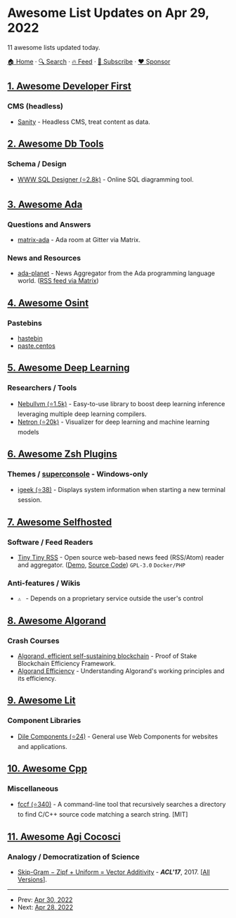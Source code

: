 # Awesome List Updates on Apr 29, 2022

11 awesome lists updated today.

[🏠 Home](/README.md) · [🔍 Search](https://www.trackawesomelist.com/search/) · [🔥 Feed](https://www.trackawesomelist.com/rss.xml) · [📮 Subscribe](https://trackawesomelist.us17.list-manage.com/subscribe?u=d2f0117aa829c83a63ec63c2f&id=36a103854c) · [❤️  Sponsor](https://github.com/sponsors/theowenyoung)



## [1. Awesome Developer First](/content/agamm/awesome-developer-first/README.md)

### CMS (headless)

*   [Sanity](https://sanity.io/) - Headless CMS, treat content as data.

## [2. Awesome Db Tools](/content/mgramin/awesome-db-tools/README.md)

### Schema / Design

*   [WWW SQL Designer (⭐2.8k)](https://github.com/ondras/wwwsqldesigner) - Online SQL diagramming tool.

## [3. Awesome Ada](/content/ohenley/awesome-ada/README.md)

### Questions and Answers

*   [matrix-ada](https://matrix.to/#/#ada-lang_Lobby:gitter.im) - Ada room at Gitter via Matrix.

### News and Resources

*   [ada-planet](https://www.laeran.pl/adaplanet/i/) - News Aggregator from the Ada programming language world. ([RSS feed via Matrix](https://matrix.to/#/#ada-lang:matrix.org))

## [4. Awesome Osint](/content/jivoi/awesome-osint/README.md)

### Pastebins

*   [hastebin](https://www.toptal.com/developers/hastebin/)
*   [paste.centos](https://paste.centos.org)

## [5. Awesome Deep Learning](/content/ChristosChristofidis/awesome-deep-learning/README.md)

### Researchers / Tools

*   [Nebullvm (⭐1.5k)](https://github.com/nebuly-ai/nebullvm) - Easy-to-use library to boost deep learning inference leveraging multiple deep learning compilers.
*   [Netron (⭐20k)](https://github.com/lutzroeder/netron) - Visualizer for deep learning and machine learning models

## [6. Awesome Zsh Plugins](/content/unixorn/awesome-zsh-plugins/README.md)

### Themes / [superconsole](https://github.com/alexchmykhalo/superconsole) - Windows-only

*   [igeek (⭐38)](https://github.com/Saleh7/igeek-zsh-theme) - Displays system information when starting a new terminal session.

## [7. Awesome Selfhosted](/content/awesome-selfhosted/awesome-selfhosted/README.md)

### Software / Feed Readers

*   [Tiny Tiny RSS](https://tt-rss.org) - Open source web-based news feed (RSS/Atom) reader and aggregator. ([Demo](https://srv.tt-rss.org/tt-rss/), [Source Code](https://git.tt-rss.org/fox/tt-rss)) `GPL-3.0` `Docker/PHP`

### Anti-features / Wikis

*   `⚠ ` - Depends on a proprietary service outside the user's control

## [8. Awesome Algorand](/content/aorumbayev/awesome-algorand/README.md)

### Crash Courses

*   [Algorand, efficient self-sustaining blockchain](https://prismic-io.s3.amazonaws.com/algorandfoundationv2/d5407f96-8e7d-4465-9656-2abb558850a9_Proof+of+Stake+Blockchain+Efficiency+Framework.pdf) - Proof of Stake Blockchain Efficiency Framework.
*   [Algorand Efficiency](https://www.youtube.com/watch?v=e8s8Ui8vDaY) - Understanding Algorand's working principles and its efficiency.

## [9. Awesome Lit](/content/web-padawan/awesome-lit/README.md)

### Component Libraries

*   [Dile Components (⭐24)](https://github.com/Polydile/dile-components) - General use Web Components for websites and applications.

## [10. Awesome Cpp](/content/fffaraz/awesome-cpp/README.md)

### Miscellaneous

*   [fccf (⭐340)](https://github.com/p-ranav/fccf) - A command-line tool that recursively searches a directory to find C/C++ source code matching a search string. \[MIT]

## [11. Awesome Agi Cocosci](/content/YuzheSHI/awesome-agi-cocosci/README.md)

### Analogy / Democratization of Science

*   [Skip-Gram − Zipf + Uniform = Vector Additivity](https://aclanthology.org/P17-1007/) - ***ACL'17***, 2017. \[[All Versions](https://scholar.google.com/scholar?cluster=11732363456979525246\&hl=en\&as_sdt=0,5)].

---

- Prev: [Apr 30, 2022](/content/2022/04/30/README.md)
- Next: [Apr 28, 2022](/content/2022/04/28/README.md)